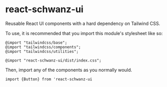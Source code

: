 # react-schwanz-ui

Reusable React UI components with a hard dependency on Tailwind CSS.

To use, it is recommended that you import this module's stylesheet like so:

```
@import "tailwindcss/base";
@import "tailwindcss/components";
@import "tailwindcss/utilities";

@import "react-schwanz-ui/dist/index.css";
```

Then, import any of the components as you normally would.

```
import {Button} from 'react-schwanz-ui
```
